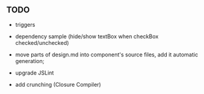 ## TODO

* triggers
* dependency sample (hide/show textBox when checkBox checked/unchecked)

* move parts of design.md into component's source files, add it automatic generation;
* upgrade JSLint
* add crunching (Closure Compiler)

